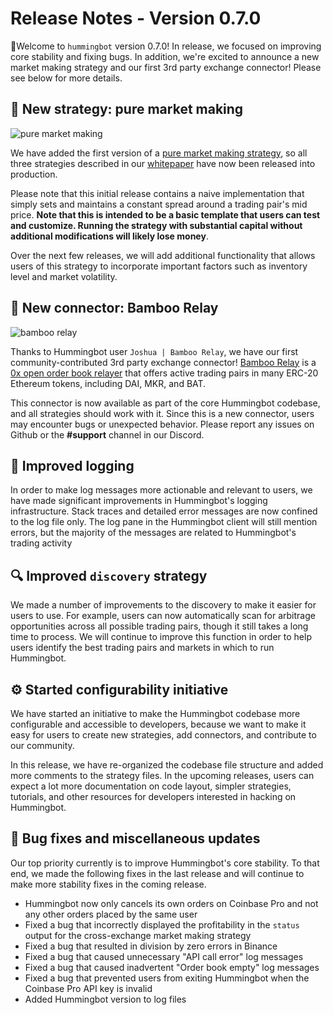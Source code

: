 # Release Notes - Version 0.7.0

🚀Welcome to `hummingbot` version 0.7.0! In release, we focused on improving core stability and fixing bugs. In addition, we're excited to announce a new market making strategy and our first 3rd party exchange connector! Please see below for more details.

## 🤖 New strategy: pure market making

![pure market making](/assets/img/pure_mm.png)

We have added the first version of a [pure market making strategy](/strategies/pure-market-making/), so all three strategies described in our [whitepaper](https://hummingbot.io/hummingbot.pdf) have now been released into production.

Please note that this initial release contains a naive implementation that simply sets and maintains a constant spread around a trading pair's mid price. **Note that this is intended to be a basic template that users can test and customize. Running the strategy with substantial capital without additional modifications will likely lose money**.

Over the next few releases, we will add additional functionality that allows users of this strategy to incorporate important factors such as inventory level and market volatility.

## 🔗 New connector: Bamboo Relay

![bamboo relay](/assets/img/bamboo_relay.png)

Thanks to Hummingbot user `Joshua | Bamboo Relay`, we have our first community-contributed 3rd party exchange connector! [Bamboo Relay](https://bamboorelay.com/) is a [0x open order book relayer](/connectors/0x) that offers active trading pairs in many ERC-20 Ethereum tokens, including DAI, MKR, and BAT.

This connector is now available as part of the core Hummingbot codebase, and all strategies should work with it. Since this is a new connector, users may encounter bugs or unexpected behavior. Please report any issues on Github or the **#support** channel in our Discord.

## 📜 Improved logging

In order to make log messages more actionable and relevant to users, we have made significant improvements in Hummingbot's logging infrastructure. Stack traces and detailed error messages are now confined to the log file only. The log pane in the Hummingbot client will still mention errors, but the majority of the messages are related to Hummingbot's trading activity

## 🔍 Improved `discovery` strategy

We made a number of improvements to the discovery to make it easier for users to use. For example, users can now automatically scan for arbitrage opportunities across all possible trading pairs, though it still takes a long time to process. We will continue to improve this function in order to help users identify the best trading pairs and markets in which to run Hummingbot.

## ⚙️ Started configurability initiative

We have started an initiative to make the Hummingbot codebase more configurable and accessible to developers, because we want to make it easy for users to create new strategies, add connectors, and contribute to our community.

In this release, we have re-organized the codebase file structure and added more comments to the strategy files. In the upcoming releases, users can expect a lot more documentation on code layout, simpler strategies, tutorials, and other resources for developers interested in hacking on Hummingbot.

## 🐞 Bug fixes and miscellaneous updates

Our top priority currently is to improve Hummingbot's core stability. To that end, we made the following fixes in the last release and will continue to make more stability fixes in the coming release.

- Hummingbot now only cancels its own orders on Coinbase Pro and not any other orders placed by the same user
- Fixed a bug that incorrectly displayed the profitability in the `status` output for the cross-exchange market making strategy
- Fixed a bug that resulted in division by zero errors in Binance
- Fixed a bug that caused unnecessary "API call error" log messages
- Fixed a bug that caused inadvertent "Order book empty" log messages
- Fixed a bug that prevented users from exiting Hummingbot when the Coinbase Pro API key is invalid
- Added Hummingbot version to log files
